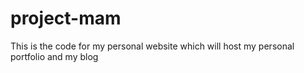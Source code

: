 # project-mam
This is the code for my personal website which will host my personal portfolio and my blog
